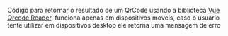 Código para retornar o resultado de um QrCode usando a biblioteca [Vue Qrcode Reader](https://gruhn.github.io/vue-qrcode-reader/), funciona apenas em dispositivos moveis, caso o usuario tente utilizar em dispositivos desktop ele retorna uma mensagem de erro